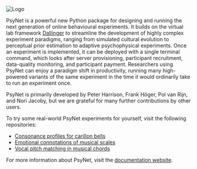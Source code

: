 ![Logo](https://gitlab.com/PsyNetDev/PsyNet/-/raw/master/psynet/resources/logo.svg)

PsyNet is a powerful new Python package for designing and running the next generation of online behavioural experiments.
It builds on the virtual lab framework [Dallinger](https://dallinger.readthedocs.io/)
to streamline the development of highly complex experiment paradigms, ranging from simulated cultural evolution to
perceptual prior estimation to adaptive psychophysical experiments. Once an experiment is implemented, it can be
deployed with a single terminal command, which looks after server provisioning, participant recruitment, data-quality
monitoring, and participant payment. Researchers using PsyNet can enjoy a paradigm shift in productivity, running many
high-powered variants of the same experiment in the time it would ordinarily take to run an experiment once.

PsyNet is primarily developed by Peter Harrison, Frank Höger, Pol van Rijn, and Nori Jacoby,
but we are grateful for many further contributions by other users.

To try some real-world PsyNet experiments for yourself, visit the following repositories:

- [Consonance profiles for carillon bells](https://github.com/pmcharrison/2022-consonance-carillon)
- [Emotional connotations of musical scales](https://github.com/pmcharrison/2022-musical-scales)
- [Vocal pitch matching in musical chords](https://github.com/pmcharrison/2022-vertical-processing-test)

For more information about PsyNet, visit the [documentation website](https://psynetdev.gitlab.io/PsyNet/).
